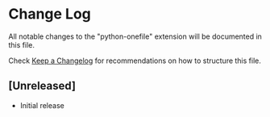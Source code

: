 # Change Log

All notable changes to the "python-onefile" extension will be documented in this file.

Check [Keep a Changelog](http://keepachangelog.com/) for recommendations on how to structure this file.

## [Unreleased]

- Initial release